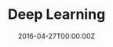 ---
title: Deep Learning
summary: "Curso introductorio (en español) al área de aprendizaje basado en redes neuronales profundas, comúnmente conocida como Deep Learning. Durante el curso aprenderán la teoría detrás de los modelos de Deep Learning, su funcionamiento y usos posibles. Serán capaces de construir y entrenar modelos para resolver problemas reales."
tags:
- deep learning
- course
date: "2016-04-27T00:00:00Z"
authors:
- Jorge Pérez

# Optional external URL for project (replaces project detail page).
external_link: https://github.com/dccuchile/CC6204

image:
  caption: Photo by rawpixel on Unsplash
  focal_point: Smart

links:
url_code: https://github.com/dccuchile/CC6204
# url_pdf: ""
# url_slides: ""
url_video: https://www.youtube.com/playlist?list=PLBjZ-ginWc1e0_Dp4heHglsjJmacV_F20

# Slides (optional).
#   Associate this project with Markdown slides.
#   Simply enter your slide deck's filename without extension.
#   E.g. `slides = "example-slides"` references `content/slides/example-slides.md`.
#   Otherwise, set `slides = ""`.
slides: ""
---